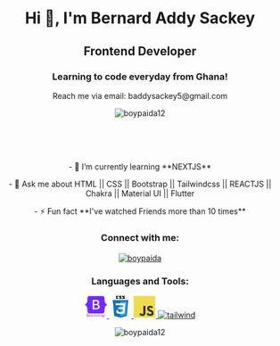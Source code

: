 <h1 align="center">Hi 👋, I'm Bernard Addy Sackey</h1>
<h2 align="center">Frontend Developer</h2>
<h3 align="center">Learning to code everyday from Ghana!</h3>
<p align="center">
Reach me via email: baddysackey5@gmail.com
</p>

<p align="center"> <img src="https://komarev.com/ghpvc/?username=boypaida12&label=Profile%20views&color=0e75b6&style=flat" alt="boypaida12" /> </p>
<br>
<br>
<br>
<p align="center">
            - 🌱 I’m currently learning **NEXTJS**
</p>
<p align="center">
            - 💬 Ask me about HTML || CSS || Bootstrap || Tailwindcss || REACTJS || Chakra || Material UI || Flutter
</p>



<p align="center">
            - ⚡ Fun fact **I've watched Friends more than 10 times**
</p>


<h3 align="center">Connect with me:</h3>
<p align="center">
<a href="https://twitter.com/boypaida" target="blank"><img align="center" src="https://raw.githubusercontent.com/rahuldkjain/github-profile-readme-generator/master/src/images/icons/Social/twitter.svg" alt="boypaida" height="30" width="40" /></a>
</p>

<h3 align="center">Languages and Tools:</h3>
<p align="center"> <a href="https://getbootstrap.com" target="_blank" rel="noreferrer"> <img src="https://raw.githubusercontent.com/devicons/devicon/master/icons/bootstrap/bootstrap-plain-wordmark.svg" alt="bootstrap" width="40" height="40"/> </a> <a href="https://www.w3schools.com/css/" target="_blank" rel="noreferrer"> <img src="https://raw.githubusercontent.com/devicons/devicon/master/icons/css3/css3-original-wordmark.svg" alt="css3" width="40" height="40"/> </a> <a href="https://developer.mozilla.org/en-US/docs/Web/JavaScript" target="_blank" rel="noreferrer"> <img src="https://raw.githubusercontent.com/devicons/devicon/master/icons/javascript/javascript-original.svg" alt="javascript" width="40" height="40"/> </a> <a href="https://tailwindcss.com/" target="_blank" rel="noreferrer"> <img src="https://www.vectorlogo.zone/logos/tailwindcss/tailwindcss-icon.svg" alt="tailwind" width="40" height="40"/> </a> </p>


<p align="center"><img src="https://github-readme-streak-stats.herokuapp.com/?user=boypaida12&" alt="boypaida12" /></p>
